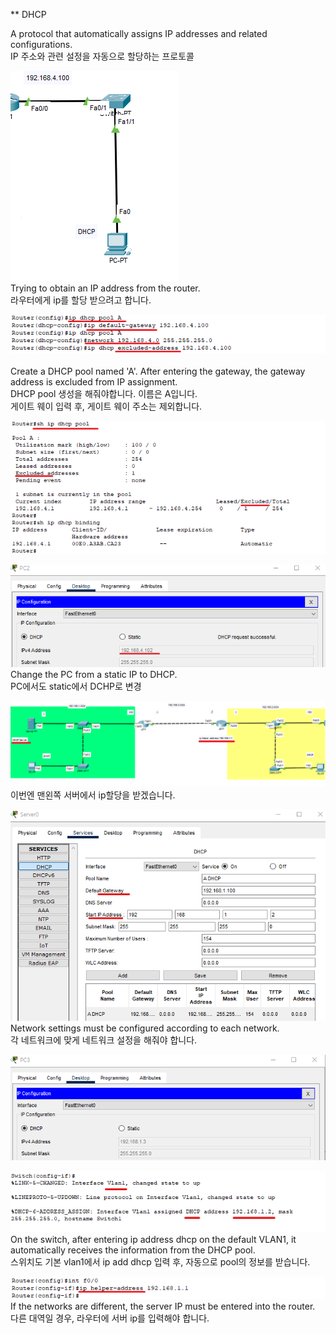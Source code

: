 ** DHCP<br> 

A protocol that automatically assigns IP addresses and related configurations.<br>
IP 주소와 관련 설정을 자동으로 할당하는 프로토콜

![image break](../../Pictur/step7/DHCP.R.1.png) <br>
Trying to obtain an IP address from the router.<br>
라우터에게 ip를 할당 받으려고 합니다. 
<br>

![image break](../../Pictur/step7/DHCP.R2.png) <br>
<br>
Create a DHCP pool named 'A'. After entering the gateway, the gateway address is excluded from IP assignment.<br>
DHCP pool 생성을 해줘야합니다. 이름은 A입니다.<br>
게이트 웨이 입력 후, 게이트 웨이 주소는 제외합니다.

![image break](../../Pictur/step7/DHCP.R3.png) <br>

![image break](../../Pictur/step7/DHCP.R4.png) <br>
Change the PC from a static IP to DHCP.<br>
PC에서도 static에서 DCHP로 변경

![image break](../../Pictur/step7/DHCP.S1.png) <br>
이번엔 맨왼쪽 서버에서 ip할당을 받겠습니다.


![image break](../../Pictur/step7/DHCP.S2.png) <br>
Network settings must be configured according to each network.<br>
각 네트워크에 맞게 네트워크 설정을 해줘야 합니다. 

![image break](../../Pictur/step7/DHCP.S4.png) <br>

![image break](../../Pictur/step7/DHCP.S3.png) <br>
On the switch, after entering ip address dhcp on the default VLAN1, it automatically receives the information from the DHCP pool.<br>
스위치도 기본 vlan1에서 ip add dhcp 입력 후, 자동으로 pool의 정보를 받습니다.


![image break](../../Pictur/step7/DHCP.S5.png) <br>
If the networks are different, the server IP must be entered into the router.<br>
다른 대역일 경우, 라우터에 서버 ip를 입력해야 합니다. 

